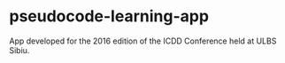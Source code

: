 # pseudocode-learning-app
App developed for the 2016 edition of the ICDD Conference held at ULBS Sibiu.
